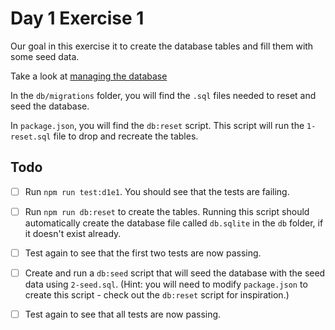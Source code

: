 # Day 1 Exercise 1

Our goal in this exercise it to create the database tables and fill them with
some seed data.

Take a look at
[managing the database](https://tech-docs.corndel.com/express/managing-the-database)

In the `db/migrations` folder, you will find the `.sql` files needed to reset
and seed the database.

In `package.json`, you will find the `db:reset` script. This script will run the
`1-reset.sql` file to drop and recreate the tables.

## Todo

- [ ] Run `npm run test:d1e1`. You should see that the tests are failing.

- [ ] Run `npm run db:reset` to create the tables. Running this script should
      automatically create the database file called `db.sqlite` in the `db`
      folder, if it doesn't exist already.

- [ ] Test again to see that the first two tests are now passing.

- [ ] Create and run a `db:seed` script that will seed the database with the
      seed data using `2-seed.sql`. (Hint: you will need to modify
      `package.json` to create this script - check out the `db:reset` script for
      inspiration.)

- [ ] Test again to see that all tests are now passing.
